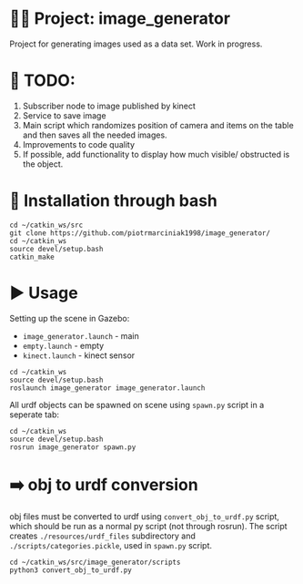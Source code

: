 # 👨‍💻 Project: image_generator
Project for generating images used as a data set. Work in progress.
# 🚧 TODO:
1. Subscriber node to image published by kinect
2. Service to save image
3. Main script which randomizes position of camera and items on the table and then saves all the needed images.
4. Improvements to code quality
5. If possible, add functionality to display how much visible/ obstructed is the object.
# 💾 Installation through bash
```
cd ~/catkin_ws/src
git clone https://github.com/piotrmarciniak1998/image_generator/
cd ~/catkin_ws
source devel/setup.bash
catkin_make
```
# ▶️ Usage
Setting up the scene in Gazebo:  
* `image_generator.launch` - main
* `empty.launch` - empty
* `kinect.launch` - kinect sensor
```
cd ~/catkin_ws
source devel/setup.bash
roslaunch image_generator image_generator.launch
```
All urdf objects can be spawned on scene using `spawn.py` script in a seperate tab:
```
cd ~/catkin_ws
source devel/setup.bash
rosrun image_generator spawn.py
```
# ➡️ obj to urdf conversion
obj files must be converted to urdf using `convert_obj_to_urdf.py` script, which should be run as a normal py script
(not through rosrun). The script creates `./resources/urdf_files` subdirectory and `./scripts/categories.pickle`, used 
in `spawn.py` script. 
```
cd ~/catkin_ws/src/image_generator/scripts
python3 convert_obj_to_urdf.py
```
